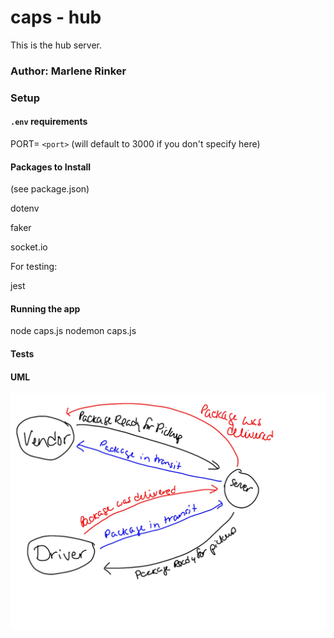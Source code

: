 # caps - hub

This is the hub server.


### Author: Marlene Rinker



### Setup

#### `.env` requirements
PORT= `<port>` (will default to 3000 if you don't specify here)


#### Packages to Install
(see package.json)

dotenv

faker

socket.io



For testing:

jest





#### Running the app
node caps.js 
nodemon caps.js


#### Tests
<!-- - Unit Tests: `npm test` (run from the `__tests__` folder to run all tests, multiple test files are in that folder)

- Assertions Made: -->



#### UML
![UML Diagram](caps-whiteboard.jpg)